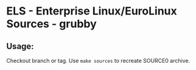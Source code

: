 # ELS - Enterprise Linux/EuroLinux Sources - grubby
 
## Usage:
  Checkout branch or tag. Use `make sources` to recreate  SOURCE0 archive.
